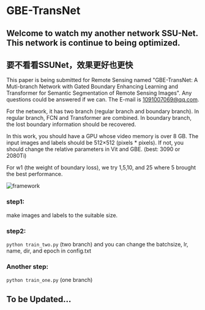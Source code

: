 # GBE-TransNet

## Welcome to watch my another network SSU-Net. This network is continue to being optimized.
## 要不看看SSUNet，效果更好也更快

This paper is being submitted for Remote Sensing named "GBE-TransNet: A Muti-branch Network with Gated Boundary Enhancing Learning and Transformer for Semantic Segmentation of Remote Sensing Images". Any questions could be answered if we can. The E-mail is 1091007069@qq.com.

For the network, it has two branch (regular branch and boundary branch). In regular branch, FCN and Transformer are combined. In boundary branch, the lost boundary information should be recovered.


In this work, you should have a GPU whose video memory is over 8 GB. The input images and labels should be 512×512 (pixels * pixels). If not, you should change the relative parameters in Vit and GBE. (best: 3090 or 2080Ti)

For w1 (the weight of boundary loss), we try 1,5,10, and 25 where 5 brought the best performance.

![framework](https://user-images.githubusercontent.com/80099298/186313953-76343502-4e56-4e07-a09d-e7de5053f5cb.png)

### step1:
make images and labels to the suitable size.

### step2:
`python train_two.py` (two branch)
and you can change the batchsize, lr, name, dir, and epoch in config.txt

### Another  step:
`python train_one.py`  (one branch)


## To be Updated...
